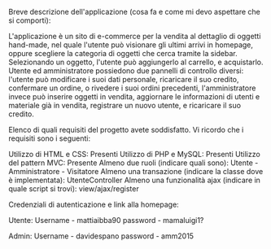 Breve descrizione dell'applicazione (cosa fa e come mi devo aspettare che si comporti):

L'applicazione è un sito di e-commerce per la vendita al dettaglio di oggetti hand-made, nel quale l'utente può visionare gli ultimi arrivi in homepage, oppure scegliere la categoria di oggetti che cerca tramite la sidebar. Selezionando un oggetto, l'utente può aggiungerlo al carrello, e acquistarlo. Utente ed amministratore possiedono due pannelli di controllo diversi: l'utente può modificare i suoi dati personale, ricaricare il suo credito, confermare un ordine, o rivedere i suoi ordini precedenti, l'amministratore invece può inserire oggetti in vendita, aggiornare le informazioni di utenti e materiale già in vendita, registrare un nuovo utente, e ricaricare il suo credito.

Elenco di quali requisiti del progetto avete soddisfatto. Vi ricordo che i requisiti sono i seguenti:

Utilizzo di HTML e CSS: Presenti
Utilizzo di PHP e MySQL: Presenti
Utilizzo del pattern MVC: Presente
Almeno due ruoli (indicare quali sono): Utente - Amministratore - Visitatore
Almeno una transazione (indicare la classe dove è implementata): UtenteController
Almeno una funzionalità ajax (indicare in quale script si trovi): view/ajax/register


Credenziali di autenticazione e link alla homepage:

Utente:
Username - mattiaibba90
password - mamaluigi1?

Admin:
Username - davidespano
password - amm2015
